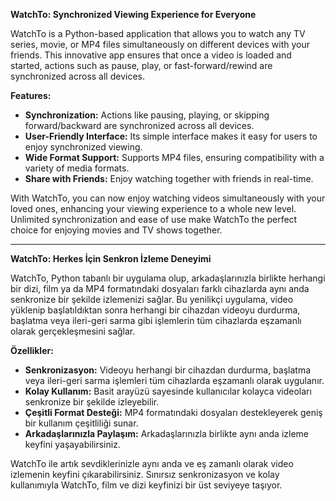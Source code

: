 **WatchTo: Synchronized Viewing Experience for Everyone**

WatchTo is a Python-based application that allows you to watch any TV series, movie, or MP4 files simultaneously on different devices with your friends. This innovative app ensures that once a video is loaded and started, actions such as pause, play, or fast-forward/rewind are synchronized across all devices.

**Features:**
- **Synchronization:** Actions like pausing, playing, or skipping forward/backward are synchronized across all devices.
- **User-Friendly Interface:** Its simple interface makes it easy for users to enjoy synchronized viewing.
- **Wide Format Support:** Supports MP4 files, ensuring compatibility with a variety of media formats.
- **Share with Friends:** Enjoy watching together with friends in real-time.

With WatchTo, you can now enjoy watching videos simultaneously with your loved ones, enhancing your viewing experience to a whole new level. Unlimited synchronization and ease of use make WatchTo the perfect choice for enjoying movies and TV shows together.


---------------------------------------------------------------------------------------------------------------------------


**WatchTo: Herkes İçin Senkron İzleme Deneyimi**

WatchTo, Python tabanlı bir uygulama olup, arkadaşlarınızla birlikte herhangi bir dizi, film ya da MP4 formatındaki dosyaları farklı cihazlarda aynı anda senkronize bir şekilde izlemenizi sağlar. Bu yenilikçi uygulama, video yüklenip başlatıldıktan sonra herhangi bir cihazdan videoyu durdurma, başlatma veya ileri-geri sarma gibi işlemlerin tüm cihazlarda eşzamanlı olarak gerçekleşmesini sağlar.

**Özellikler:**
- **Senkronizasyon:** Videoyu herhangi bir cihazdan durdurma, başlatma veya ileri-geri sarma işlemleri tüm cihazlarda eşzamanlı olarak uygulanır.
- **Kolay Kullanım:** Basit arayüzü sayesinde kullanıcılar kolayca videoları senkronize bir şekilde izleyebilir.
- **Çeşitli Format Desteği:** MP4 formatındaki dosyaları destekleyerek geniş bir kullanım çeşitliliği sunar.
- **Arkadaşlarınızla Paylaşım:** Arkadaşlarınızla birlikte aynı anda izleme keyfini yaşayabilirsiniz.

WatchTo ile artık sevdiklerinizle aynı anda ve eş zamanlı olarak video izlemenin keyfini çıkarabilirsiniz. Sınırsız senkronizasyon ve kolay kullanımıyla WatchTo, film ve dizi keyfinizi bir üst seviyeye taşıyor.

